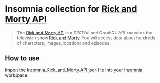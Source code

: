 # Insomnia collection for [Rick and Morty API](https://github.com/afuh/rick-and-morty-api)

> The [Rick and Morty API](https://github.com/afuh/rick-and-morty-api) is a RESTful and GraphQL API based on the television show [Rick and Morty](https://www.adultswim.com/videos/rick-and-morty). You will access data about hundreds of characters, images, locations and episodes.

## How to use

Import the [Insomnia_Rick_and_Morty_API.json](./Insomnia_Rick_and_Morty_API.json) file into your [Insomnia](https://insomnia.rest/) workspace.